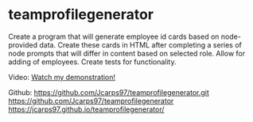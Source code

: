# teamprofilegenerator

Create a program that will generate employee id cards based on node-provided data. Create these cards in HTML after completing a series of node prompts that will differ in content based on selected role. Allow for adding of employees. Create tests for functionality.


Video:
[Watch my demonstration!](https://watch.screencastify.com/v/I11clbBEVGBIzn6yvpYM)


Github:
https://github.com/Jcarps97/teamprofilegenerator.git
https://github.com/Jcarps97/teamprofilegenerator
https://jcarps97.github.io/teamprofilegenerator/